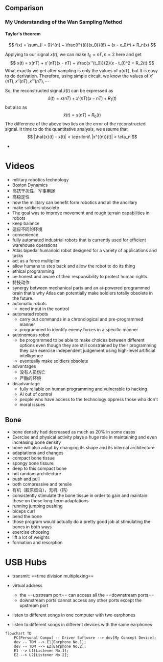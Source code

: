 ## Comparison

### My Understanding of the Wan Sampling Method

#### Taylor's theorem

$$
f(x) = \sum_{i = 0}^{n} ~ \frac{f^{(i)}(x_0)}{i!} ~ (x - x_0)^i + R_n(x)
$$

Applying to our signal $x(t)$, we can make $t_0 = nT, n = 2$ here and get
$$
x(t) = x(nT) + x'(nT)(x - nT) + \frac{x''(t_0)}{2}(x - t_0)^2 + R_2(t)
$$
What exactly we get after sampling is only the values of $x(nT)$, but It is easy to do derivation. Therefore, using simple circuit, we know the values of $x'(nT),\,x''(nT),\,x'''(nT),\,\cdots$

So, the reconstructed signal $\hat{x}(t)$ can be expressed as
$$
\hat{x}(t) = x(nT) + x'(nT)(x - nT) + R_1(t)
$$
but also as
$$
\hat{x}(t) = x(nT) + R_0(t)
$$
The difference of the above two lies on the error of the reconstructed signal. It time to do the quantitative analysis, we assume that
$$
|\hat{x}(t) - x(t)| < \epsilon\\
|x^{(n)}(t)| < \eta_n
$$

- 



# Videos

- military robotics technology
- Boston Dynamics
- 高抗干扰性，军事用途
- 高稳定性
- how the military can benefit form robotics and all the ancillary
- make soldiers obsolete
- The goal was to improve movement and rough terrain capabilities in robots
- keep balance
- 适应不同的环境
- convenience 
- fully automated industrial robots that is currently used for efficient warehouse operations
- Atlas bipedal humanoid robot designed for a variety of applications and tasks
- act as a force multiplier
- allow humans to step back and allow the robot to do its thing
- ethical programming 
- be honest and aware of their responsibility to protect human rights
- 特技动作
- synergy between mechanical parts and an ai-powered programmed brain that's why Atlas can potentially make soldiers totally obsolete in the future.
- automatic robots
  - need input in the control
- automated robots
  - carry out commands in a chronological and pre-programmed manner
  - programmed to identify enemy forces in a specific manner
- autonomous robot
  - be programmed to be able to make choices between different options even though they are still constrained by their programming they can exercise independent judgement using high-level artificial intelligence
  - eventually make soldiers obsolete
- advantages
  - 没有人员伤亡
  - 严酷的环境
- disadvantage
  - fully reliable on human programming and vulnerable to hacking
  - AI out of control
  - people who have access to the technology oppress those who don't
  - moral issues

## Bone

- bone density had decreased as much as 20% in some cases
- Exercise and physical activity plays a huge role in maintaining and even increasing bone density
- bone will also adapt by changing its shape and its internal architecture
- adaptations and changes
- compact bone tissue
-  spongy bone tissure
- deep to this compact bone
- not random architecture
- push and pull 
- both compressive and tensile
- 有机（胶原蛋白），无机（钙）
- consistently stimulate the bone tissue in order to gain and maintain these on these long-term adaptations
- running jumping pushing
- biceps curl
- bend the bone 
- those program would actually do a pretty good job at stimulating the bones in both ways
- exercise choosing
- lift a lot of weights 
- formation and resorption

# USB Hubs

- transmit: ==time division multiplexing==
- virtual address
  - the ==upstream port== can access all the ==downstream ports==
  - downstream ports cannot access any other ports except the upstream port

- listen to different songs in one computer with two earphones
- listen to different songs in different devices with the same earphones

```mermaid
flowchart TD
	PC[Personal Compu] -- Driver Software --> dev[My Concept Device];
	dev -- TDM --> E1[Earphone No.1];
	dev -- TDM --> E2[Earphone No.2];
	E1 --> L1[Listener No.1];
	E2 --> L2[Listener No.2];
```

